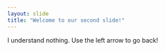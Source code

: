 ```yaml
---
layout: slide
title: "Welcome to our second slide!"
---
```

I understand nothing. 
Use the left arrow to go back!

